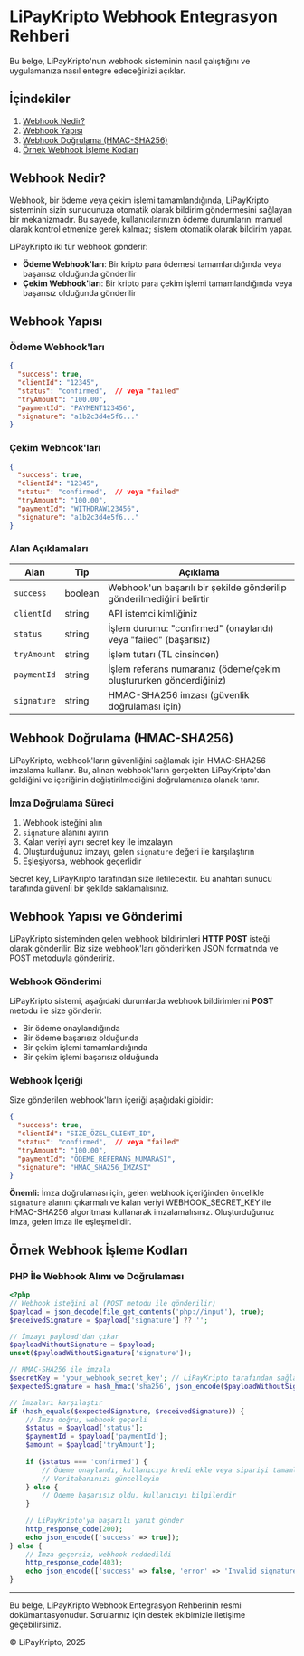 # LiPayKripto Webhook Entegrasyon Rehberi

Bu belge, LiPayKripto'nun webhook sisteminin nasıl çalıştığını ve uygulamanıza nasıl entegre edeceğinizi açıklar.

## İçindekiler

1. [Webhook Nedir?](#webhook-nedir)
2. [Webhook Yapısı](#webhook-yapısı)
3. [Webhook Doğrulama (HMAC-SHA256)](#webhook-doğrulama-hmac-sha256)
4. [Örnek Webhook İşleme Kodları](#örnek-webhook-işleme-kodları)

## Webhook Nedir?

Webhook, bir ödeme veya çekim işlemi tamamlandığında, LiPayKripto sisteminin sizin sunucunuza otomatik olarak bildirim göndermesini sağlayan bir mekanizmadır. Bu sayede, kullanıcılarınızın ödeme durumlarını manuel olarak kontrol etmenize gerek kalmaz; sistem otomatik olarak bildirim yapar.

LiPayKripto iki tür webhook gönderir:
- **Ödeme Webhook'ları**: Bir kripto para ödemesi tamamlandığında veya başarısız olduğunda gönderilir
- **Çekim Webhook'ları**: Bir kripto para çekim işlemi tamamlandığında veya başarısız olduğunda gönderilir

## Webhook Yapısı

### Ödeme Webhook'ları

```json
{
  "success": true,
  "clientId": "12345",
  "status": "confirmed",  // veya "failed"
  "tryAmount": "100.00",
  "paymentId": "PAYMENT123456",
  "signature": "a1b2c3d4e5f6..."
}
```

### Çekim Webhook'ları

```json
{
  "success": true,
  "clientId": "12345",
  "status": "confirmed",  // veya "failed"
  "tryAmount": "100.00",
  "paymentId": "WITHDRAW123456",
  "signature": "a1b2c3d4e5f6..."
}
```

### Alan Açıklamaları

| Alan | Tip | Açıklama |
|------|-----|----------|
| `success` | boolean | Webhook'un başarılı bir şekilde gönderilip gönderilmediğini belirtir |
| `clientId` | string | API istemci kimliğiniz |
| `status` | string | İşlem durumu: "confirmed" (onaylandı) veya "failed" (başarısız) |
| `tryAmount` | string | İşlem tutarı (TL cinsinden) |
| `paymentId` | string | İşlem referans numaranız (ödeme/çekim oluştururken gönderdiğiniz) |
| `signature` | string | HMAC-SHA256 imzası (güvenlik doğrulaması için) |

## Webhook Doğrulama (HMAC-SHA256)

LiPayKripto, webhook'ların güvenliğini sağlamak için HMAC-SHA256 imzalama kullanır. Bu, alınan webhook'ların gerçekten LiPayKripto'dan geldiğini ve içeriğinin değiştirilmediğini doğrulamanıza olanak tanır.

### İmza Doğrulama Süreci

1. Webhook isteğini alın
2. `signature` alanını ayırın
3. Kalan veriyi aynı secret key ile imzalayın
4. Oluşturduğunuz imzayı, gelen `signature` değeri ile karşılaştırın
5. Eşleşiyorsa, webhook geçerlidir

Secret key, LiPayKripto tarafından size iletilecektir. Bu anahtarı sunucu tarafında güvenli bir şekilde saklamalısınız.

## Webhook Yapısı ve Gönderimi

LiPayKripto sisteminden gelen webhook bildirimleri **HTTP POST** isteği olarak gönderilir. Biz size webhook'ları gönderirken JSON formatında ve POST metoduyla göndeririz.

### Webhook Gönderimi

LiPayKripto sistemi, aşağıdaki durumlarda webhook bildirimlerini **POST** metodu ile size gönderir:
- Bir ödeme onaylandığında
- Bir ödeme başarısız olduğunda
- Bir çekim işlemi tamamlandığında
- Bir çekim işlemi başarısız olduğunda

### Webhook İçeriği

Size gönderilen webhook'ların içeriği aşağıdaki gibidir:

```json
{
  "success": true,
  "clientId": "SIZE_ÖZEL_CLIENT_ID",
  "status": "confirmed",  // veya "failed"
  "tryAmount": "100.00",
  "paymentId": "ÖDEME_REFERANS_NUMARASI",
  "signature": "HMAC_SHA256_İMZASI"
}
```

**Önemli:** İmza doğrulaması için, gelen webhook içeriğinden öncelikle `signature` alanını çıkarmalı ve kalan veriyi WEBHOOK_SECRET_KEY ile HMAC-SHA256 algoritması kullanarak imzalamalısınız. Oluşturduğunuz imza, gelen imza ile eşleşmelidir.

## Örnek Webhook İşleme Kodları

### PHP İle Webhook Alımı ve Doğrulaması

```php
<?php
// Webhook isteğini al (POST metodu ile gönderilir)
$payload = json_decode(file_get_contents('php://input'), true);
$receivedSignature = $payload['signature'] ?? '';

// İmzayı payload'dan çıkar
$payloadWithoutSignature = $payload;
unset($payloadWithoutSignature['signature']);

// HMAC-SHA256 ile imzala
$secretKey = 'your_webhook_secret_key'; // LiPayKripto tarafından sağlanan anahtar
$expectedSignature = hash_hmac('sha256', json_encode($payloadWithoutSignature), $secretKey);

// İmzaları karşılaştır
if (hash_equals($expectedSignature, $receivedSignature)) {
    // İmza doğru, webhook geçerli
    $status = $payload['status'];
    $paymentId = $payload['paymentId'];
    $amount = $payload['tryAmount'];
    
    if ($status === 'confirmed') {
        // Ödeme onaylandı, kullanıcıya kredi ekle veya siparişi tamamla
        // Veritabanınızı güncelleyin
    } else {
        // Ödeme başarısız oldu, kullanıcıyı bilgilendir
    }
    
    // LiPayKripto'ya başarılı yanıt gönder
    http_response_code(200);
    echo json_encode(['success' => true]);
} else {
    // İmza geçersiz, webhook reddedildi
    http_response_code(403);
    echo json_encode(['success' => false, 'error' => 'Invalid signature']);
}
```

---

Bu belge, LiPayKripto Webhook Entegrasyon Rehberinin resmi dokümantasyonudur. Sorularınız için destek ekibimizle iletişime geçebilirsiniz.

© LiPayKripto, 2025